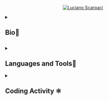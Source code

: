  <p align="center">
    <a href="https://github.com/lucianoscarpaci">
        <img src="https://user-images.githubusercontent.com/16402942/209362180-afdbd938-7082-4f03-a7d1-655ef9777fc1.png" alt="Luciano Scarpaci" /></a>
    </p>
<details>
    <summary><h2>Bio📝<h2></summary>
    I have done projects with teamwork in AI, mobile development, and applied cryptography.
</details>

<details>
    <summary><h2>Languages and Tools📠</h2></summary>
<p align="left">
    <a href="https://www.tutorialspoint.com/cplusplus/index.htm">
        <img alt="C/C++ references" title="C/C++ references" src="https://custom-icon-badges.demolab.com/badge/-C/C++-blue?style=for-the-badge&logoColor=white&logo=c"/></a>
    <a href="https://www.python.org/">
        <img alt="Python org" title="Python org" src="https://custom-icon-badges.demolab.com/badge/-Python-FEFE64?style=for-the-badge&logoColor=blue&logo=Python"/></a>
    <a href="https://git-scm.com/docs">
        <img alt="Git docs" title="Git docs" src="https://custom-icon-badges.demolab.com/badge/-Git-orange?style=for-the-badge&logoColor=black&logo=Git"/></a>
    <a href="https://www.gnu.org/software/bash/manual/bash.html">
        <img alt="Bash docs" title="Bash docs" src="https://custom-icon-badges.demolab.com/badge/-Bash-white?style=for-the-badge&logoColor=black&logo=gnubash"/></a>
    <a href="https://brew.sh/">
        <img alt="Search homebrew" title="Search homebrew" src="https://custom-icon-badges.demolab.com/badge/-Homebrew-FFDF7F?style=for-the-badge&logoColor=black&logo=Homebrew"></a>
    <a href="https://code.visualstudio.com/docs">
        <img alt="Visual Studio Code docs" title="Visual Studio Code docs" src="https://custom-icon-badges.demolab.com/badge/-Visual%20Studio%20Code-white?style=for-the-badge&logoColor=blue&logo=visualstudiocode"></a>
    <a href="https://developer.mozilla.org/en-US/docs/Web/JavaScript">
        <img alt="JavaScript references" title="JavaScript references"
        src="https://custom-icon-badges.demolab.com/badge/-JavaScript-FEFE64?style=for-the-badge&logoColor=black&logo=JavaScript"></a>
    <a href="https://dev.mysql.com/doc/">
        <img alt="MySQL Documentation" title="MySQL Documentation" 
        src="https://custom-icon-badges.demolab.com/badge/-MySQL-00FFFF?style=for-the-badge&logoColor=black&logo=MySQL"></a>
    <a href="https://developer.mozilla.org/en-US/docs/Web/HTML">
        <img alt="HTML: HyperText Markup Language" title="HTML: HyperText Markup Language" src="https://custom-icon-badges.demolab.com/badge/-HTML-orange?style=for-the-badge&logoColor=black&logo=HTML5"></a>
    <a href="https://developer.mozilla.org/en-US/docs/Web/CSS/Reference">
        <img alt="CSS reference - CSS: Cascading Style Sheets" title="CSS reference - CSS: Cascading Style Sheets" src="https://custom-icon-badges.demolab.com/badge/-CSS-blue?style=for-the-badge&logoColor=black&logo=CSS3"></a>
    <a href="https://getbootstrap.com/docs/5.2/getting-started/introduction/">
        <img alt="Get started with Bootstrap" title="Get started with Bootstrap docs"
        src="https://custom-icon-badges.demolab.com/badge/-Bootstrap-8A00FF?style=for-the-badge&logoColor=white&logo=Bootstrap"></a>
    <a href="https://www.swift.org/documentation/">
        <img alt="Swift.org - Documentation" title="Swift.org - Documentation"
        src="https://custom-icon-badges.demolab.com/badge/-Swift-orange?style=for-the-badge&logoColor=white&logo=Swift"></a>
    <a href="https://developer.apple.com/documentation/">
        <img alt="Featured - Apple Developer Documentation" title="Featured - Apple Developer Documentation" src="https://custom-icon-badges.demolab.com/badge/-iOS-C0C0C0?style=for-the-badge&logoColor=black&logo=iOS"></a>
    <a href="https://developer.apple.com/documentation/xcode">
        <img alt="Xcode - Apple Developer Documentaton" title="Xcode Apple Developer Documentation" src="https://custom-icon-badges.demolab.com/badge/-Xcode-blue?style=for-the-badge&logoColor=white&logo=xcode"></a>
</details>

<details>
    <summary><h2>Coding Activity ⚛️</h2></summary>
    <h3> GitHub streaks status ⚛️</h3>
    <p>
        <a href="https://github.com/DenverCoder1/github-readme-streak-stats">
        <img alt="Github streaks status" title="Github streaks status" title="Github streak status"
        src="https://streak-stats.demolab.com/?user=lucianoscarpaci&theme=tokyonight&hide_border=true&date_format=j%2Fn%5B%2FY%5D&mode=weekly"></a>
    </p>
    <h3> GitHub profile status ⚛️</h3>
    <p>
        <a href="https://github.com/anuraghazra/github-readme-stats">
        <img alt="lucianoscarpaci's profile status" title="lucianoscarpaci's profile status"
        src="https://github-readme-stats.vercel.app/api/?username=lucianoscarpaci&show_icons=true&include_all_commits=true&count_private=true&theme=tokyonight&hide_border=true"></a>
        <a href="https://github.com/anuraghazra/github-readme-stats/">
        <img alt="lucianoscarpaci's Languages" title="lucianoscarpaci's Languages"
        src="https://github-readme-stats.vercel.app/api/top-langs/?username=lucianoscarpaci&show_icons=true&include_all_commits=true&count_private=true&theme=tokyonight&hide_border=true"></a>
    </p>

</details>

    
    




